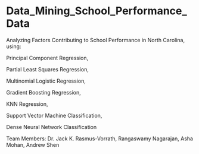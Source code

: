 # Data_Mining_School_Performance_Data
Analyzing Factors Contributing to School Performance in North Carolina, using:

Principal Component Regression,

Partial Least Squares Regression,

Multinomial Logistic Regression,

Gradient Boosting Regression,

KNN Regression,

Support Vector Machine Classification,

Dense Neural Network Classification


Team Members: Dr. Jack K. Rasmus-Vorrath, Rangaswamy Nagarajan, Asha Mohan, Andrew Shen
